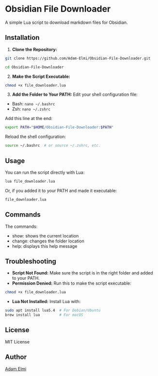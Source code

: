 # Obsidian File Downloader

A simple Lua script to download markdown files for Obsidian.

## Installation

1. **Clone the Repository:**
```bash
git clone https://github.com/Adam-Elmi/Obsidian-File-Downloader.git

cd Obsidian-File-Downloader
```

2. **Make the Script Executable:**
```bash
chmod +x file_downloader.lua
```

3. **Add the Folder to Your PATH:**
Edit your shell configuration file:

- Bash: `nano ~/.bashrc`
- Zsh: `nano ~/.zshrc`

Add this line at the end:
```bash
export PATH="$HOME/Obsidian-File-Downloader:$PATH"
```

Reload the shell configuration:
```bash
source ~/.bashrc  # or source ~/.zshrc, etc.
```

## Usage

You can run the script directly with Lua:
```bash
lua file_downloader.lua
```

Or, if you added it to your PATH and made it executable:
```bash
file_downloader.lua
```
## Commands
The commands:
- show: shows the current location
- change: changes the folder location
- help: displays this help message

## Troubleshooting
- **Script Not Found:** Make sure the script is in the right folder and added to your PATH.
- **Permission Denied:** Run this to make the script executable:
```bash
chmod +x file_downloader.lua
```
- **Lua Not Installed:** Install Lua with:
```bash
sudo apt install lua5.4  # For Debian/Ubuntu
brew install lua         # For macOS
```

## License
MIT License

## Author
[Adam Elmi](https://github.com/Adam-Elmi)